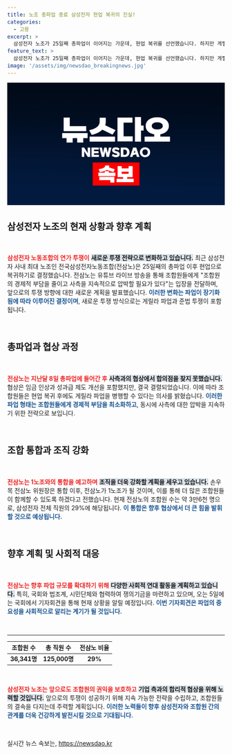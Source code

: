 ```yaml
---
title: 노조 총파업 종료 삼성전자 현업 복귀의 진실!
categories:
  - 고용
excerpt: >
  삼성전자 노조가 25일째 총파업이 이어지는 가운데, 현업 복귀를 선언했습니다. 하지만 게릴라 파업과 준법 투쟁을 통해 사측 압박은 지속할 계획! 그들의 결정이 어떤 변화를 가져올지 주목됩니다!
feature_text: >
  삼성전자 노조가 25일째 총파업이 이어지는 가운데, 현업 복귀를 선언했습니다. 하지만 게릴라 파업과 준법 투쟁을 통해 사측 압박은 지속할 계획! 그들의 결정이 어떤 변화를 가져올지 주목됩니다!
image: '/assets/img/newsdao_breakingnews.jpg'
---
```


<p><img src="/assets/img/newsdao_breakingnews.jpg" alt="bookingtag 속보" /></p>

<h2 data-ke-size="size26">삼성전자 노조의 현재 상황과 향후 계획</h2>

<p data-ke-size="size16">&nbsp;</p> 

<p><b><span style="color: #ee2323;">삼성전자 노동조합의 연가 투쟁이</span></b> <b><span style="background-color: #21538527;">새로운 투쟁 전략으로 변화하고 있습니다.</span></b> 최근 삼성전자 사내 최대 노조인 전국삼성전자노동조합(전삼노)은 25일째의 총파업 이후 현업으로 복귀하기로 결정했습니다. 전삼노는 유튜브 라이브 방송을 통해 조합원들에게 "조합원의 경제적 부담을 줄이고 사측을 지속적으로 압박할 필요가 있다"는 입장을 전달하며, 앞으로의 투쟁 방향에 대한 새로운 계획을 발표했습니다. <b><span style="color: #1a5490;">이러한 변화는 파업이 장기화됨에 따라 이루어진 결정이며</span></b>, 새로운 투쟁 방식으로는 게릴라 파업과 준법 투쟁이 포함됩니다.</p>

<p data-ke-size="size16">&nbsp;</p> 

<h2 data-ke-size="size26">총파업과 협상 과정</h2>

<p data-ke-size="size16">&nbsp;</p> 

<p><b><span style="color: #ee2323;">전삼노는 지난달 8일 총파업에 들어간 후</span></b> <b><span style="background-color: #21538527;">사측과의 협상에서 합의점을 찾지 못했습니다.</span></b> 협상은 임금 인상과 성과급 제도 개선을 포함했지만, 결국 결렬되었습니다. 이에 따라 조합원들은 현업 복귀 후에도 게릴라 파업을 병행할 수 있다는 의사를 밝혔습니다. <b><span style="color: #1a5490;">이러한 파업 형태는 조합원들에게 경제적 부담을 최소화하고</span></b>, 동시에 사측에 대한 압박을 지속하기 위한 전략으로 보입니다.</p>

<p data-ke-size="size16">&nbsp;</p> 

<h2 data-ke-size="size26">조합 통합과 조직 강화</h2>

<p data-ke-size="size16">&nbsp;</p> 

<p><b><span style="color: #ee2323;">전삼노는 1노조와의 통합을 예고하며</span></b> <b><span style="background-color: #21538527;">조직을 더욱 강화할 계획을 세우고 있습니다.</span></b> 손우목 전삼노 위원장은 통합 이후, 전삼노가 1노조가 될 것이며, 이를 통해 더 많은 조합원들이 함께할 수 있도록 하겠다고 전했습니다. 현재 전삼노의 조합원 수는 약 3만6천 명으로, 삼성전자 전체 직원의 29%에 해당됩니다. <b><span style="color: #1a5490;">이 통합은 향후 협상에서 더 큰 힘을 발휘할 것으로 예상됩니다.</span></b></p>

<p data-ke-size="size16">&nbsp;</p> 

<h2 data-ke-size="size26">향후 계획 및 사회적 대응</h2>

<p data-ke-size="size16">&nbsp;</p> 

<p><b><span style="color: #ee2323;">전삼노는 향후 파업 규모를 확대하기 위해</span></b> <b><span style="background-color: #21538527;">다양한 사회적 연대 활동을 계획하고 있습니다.</span></b> 특히, 국회와 법조계, 시민단체와 협력하여 쟁의기금을 마련하고 있으며, 오는 5일에는 국회에서 기자회견을 통해 현재 상황을 알릴 예정입니다. <b><span style="color: #1a5490;">이번 기자회견은 파업의 중요성을 사회적으로 알리는 계기가 될 것입니다.</span></b></p>

<p data-ke-size="size16">&nbsp;</p> 

<hr/>

<table style="width: 100%;">
  <thead>
    <tr>
      <th style="text-align: center; height: 17px;"><b>조합원 수</b></th>
      <th style="text-align: center; height: 17px;"><b>총 직원 수</b></th>
      <th style="text-align: center; height: 17px;"><b>전삼노 비율</b></th>
    </tr>
  </thead>
  <tbody>
    <tr>
      <td style="text-align: center; height: 17px;"><b>36,341명</b></td>
      <td style="text-align: center; height: 17px;"><b>125,000명</b></td>
      <td style="text-align: center; height: 17px;"><b>29%</b></td>
    </tr>
  </tbody>
</table>

<p data-ke-size="size16">&nbsp;</p> 

<p><b><span style="color: #ee2323;">삼성전자 노조는 앞으로도 조합원의 권익을 보호하고</span></b> <b><span style="background-color: #21538527;">기업 측과의 합리적 협상을 위해 노력할 것입니다.</span></b> 앞으로의 투쟁이 성공하기 위해 지속 가능한 전략을 수립하고, 조합원들의 결속을 다지는데 주력할 계획입니다. <b><span style="color: #1a5490;">이러한 노력들이 향후 삼성전자와 조합원 간의 관계를 더욱 건강하게 발전시킬 것으로 기대됩니다.</span></b></p>

<p data-ke-size="size16">&nbsp;</p>
실시간 뉴스 속보는, <a href="https://newsdao.kr" rel="dofollow">https://newsdao.kr</a>


